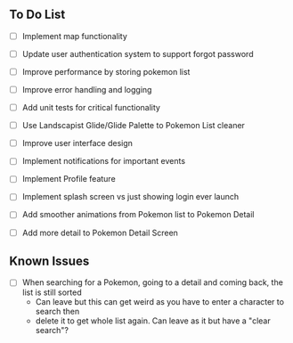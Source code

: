 ## To Do List

- [ ] Implement map functionality
- [ ] Update user authentication system to support forgot password
- [ ] Improve performance by storing pokemon list
- [ ] Improve error handling and logging
- [ ] Add unit tests for critical functionality
- [ ] Use Landscapist Glide/Glide Palette to Pokemon List cleaner
- [ ] Improve user interface design
- [ ] Implement notifications for important events
- [ ] Implement Profile feature
- [ ] Implement splash screen vs just showing login ever launch
- [ ] Add smoother animations from Pokemon list to Pokemon Detail
- [ ] Add more detail to Pokemon Detail Screen


## Known Issues
- [ ] When searching for a Pokemon, going to a detail and coming back, the list is still sorted
  - Can leave but this can get weird as you have to enter a character to search then 
  - delete it to get whole list again. Can leave as it but have a "clear search"?